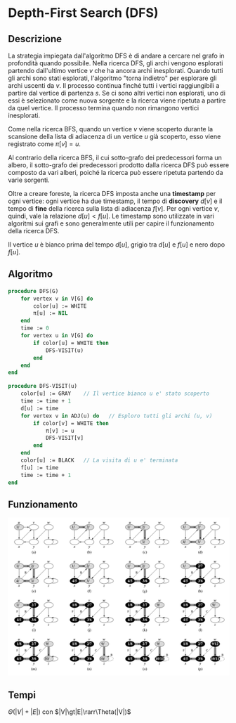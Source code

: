 # Depth-First Search (DFS)

## Descrizione

La strategia impiegata dall'algoritmo DFS è di andare a cercare nel grafo in
profondità quando possibile. Nella ricerca DFS, gli archi vengono esplorati
partendo dall'ultimo vertice $v$ che ha ancora archi inesplorati. Quando tutti
gli archi sono stati esplorati, l'algoritmo "torna indietro" per esplorare gli
archi uscenti da $v$. Il processo continua finché tutti i vertici raggiungibili
a partire dal vertice di partenza $s$. Se ci sono altri vertici non esplorati,
uno di essi è selezionato come nuova sorgente e la ricerca viene ripetuta a
partire da quel vertice. Il processo termina quando non rimangono vertici
inesplorati.

Come nella ricerca BFS, quando un vertice $v$ viene scoperto durante la
scansione della lista di adiacenza di un vertice $u$ già scoperto, esso
viene registrato come $\pi[v]=u$.

Al contrario della ricerca BFS, il cui sotto-grafo dei predecessori forma un
albero, il sotto-grafo dei predecessori prodotto dalla ricerca DFS può essere
composto da vari alberi, poiché la ricerca può essere ripetuta partendo da
varie sorgenti.

Oltre a creare foreste, la ricerca DFS imposta anche una **timestamp** per
ogni vertice: ogni vertice ha due timestamp, il tempo di **discovery** $d[v]$
e il tempo di **fine** della ricerca sulla lista di adiacenza $f[v]$. Per ogni
vertice $v$, quindi, vale la relazione $d[u]\lt f[u]$. Le timestamp sono
utilizzate in vari algoritmi sui grafi e sono generalmente utili per capire
il funzionamento della ricerca DFS.

Il vertice $u$ è bianco prima del tempo $d[u]$, grigio tra $d[u]$ e $f[u]$ e
nero dopo $f[u]$.

## Algoritmo

```pascal
procedure DFS(G)
	for vertex v in V[G] do
		color[u] := WHITE
		π[u] := NIL
	end
	time := 0
	for vertex u in V[G] do
		if color[u] = WHITE then
			DFS-VISIT(u)
		end
	end
end
```

```pascal
procedure DFS-VISIT(u)
	color[u] := GRAY	// Il vertice bianco u e' stato scoperto
	time := time + 1
	d[u] := time
	for vertex v in ADJ(u) do	// Esploro tutti gli archi (u, v)
		if color[v] = WHITE then
			π[v] := u
			DFS-VISIT[v]
		end
	end
	color[u] := BLACK	// La visita di u e' terminata
	f[u] := time
	time := time + 1
end
```

## Funzionamento

![dfs1](img/dfs1.png)

## Tempi

$\Theta(|V|+|E|)$ con $|V|\gt|E|\rarr\Theta(|V|)$